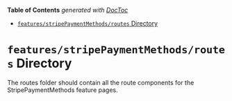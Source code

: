 <!-- START doctoc generated TOC please keep comment here to allow auto update -->
<!-- DON'T EDIT THIS SECTION, INSTEAD RE-RUN doctoc TO UPDATE -->

**Table of Contents** _generated with [DocToc](https://github.com/thlorenz/doctoc)_

- [`features/stripePaymentMethods/routes` Directory](#featuresstripepaymentmethodsroutes-directory)

<!-- END doctoc generated TOC please keep comment here to allow auto update -->

# `features/stripePaymentMethods/routes` Directory

The routes folder should contain all the route components for the StripePaymentMethods feature pages.
